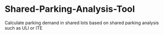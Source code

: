 # Shared-Parking-Analysis-Tool
Calculate parking demand in shared lots based on shared parking analysis such as ULI or ITE
